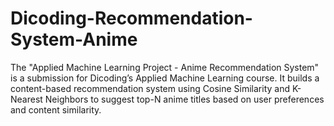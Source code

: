 # Dicoding-Recommendation-System-Anime
The "Applied Machine Learning Project - Anime Recommendation System" is a submission for Dicoding’s Applied Machine Learning course. It builds a content-based recommendation system using Cosine Similarity and K-Nearest Neighbors to suggest top-N anime titles based on user preferences and content similarity.
